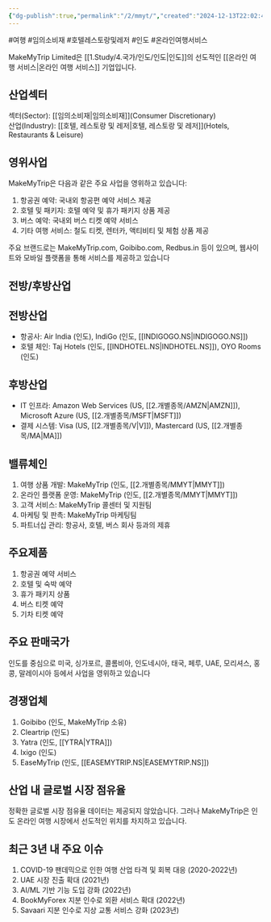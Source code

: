 ```yaml
---
{"dg-publish":true,"permalink":"/2/mmyt/","created":"2024-12-13T22:02:44.409+09:00","updated":"2025-07-29T21:37:04.920+09:00"}
---
```


#여행 #임의소비재 #호텔레스토랑및레저 #인도 #온라인여행서비스

MakeMyTrip Limited은 [[1.Study/4.국가/인도/인도\|인도]]의 선도적인 [[온라인 여행 서비스\|온라인 여행 서비스]] 기업입니다.

## 산업섹터

섹터(Sector): [[임의소비재\|임의소비재]](Consumer Discretionary)  
산업(Industry): [[호텔, 레스토랑 및 레저\|호텔, 레스토랑 및 레저]](Hotels, Restaurants & Leisure)

## 영위사업

MakeMyTrip은 다음과 같은 주요 사업을 영위하고 있습니다:

1. 항공권 예약: 국내외 항공편 예약 서비스 제공
2. 호텔 및 패키지: 호텔 예약 및 휴가 패키지 상품 제공
3. 버스 예약: 국내외 버스 티켓 예약 서비스
4. 기타 여행 서비스: 철도 티켓, 렌터카, 액티비티 및 체험 상품 제공

주요 브랜드로는 MakeMyTrip.com, Goibibo.com, Redbus.in 등이 있으며, 웹사이트와 모바일 플랫폼을 통해 서비스를 제공하고 있습니다

## 전방/후방산업

## 전방산업

- 항공사: Air India (인도), IndiGo (인도, [[INDIGOGO.NS\|INDIGOGO.NS]])
- 호텔 체인: Taj Hotels (인도, [[INDHOTEL.NS\|INDHOTEL.NS]]), OYO Rooms (인도)

## 후방산업

- IT 인프라: Amazon Web Services (US, [[2.개별종목/AMZN\|AMZN]]), Microsoft Azure (US, [[2.개별종목/MSFT\|MSFT]])
- 결제 시스템: Visa (US, [[2.개별종목/V\|V]]), Mastercard (US, [[2.개별종목/MA\|MA]])

## 밸류체인

1. 여행 상품 개발: MakeMyTrip (인도, [[2.개별종목/MMYT\|MMYT]])
2. 온라인 플랫폼 운영: MakeMyTrip (인도, [[2.개별종목/MMYT\|MMYT]])
3. 고객 서비스: MakeMyTrip 콜센터 및 지원팀
4. 마케팅 및 판촉: MakeMyTrip 마케팅팀
5. 파트너십 관리: 항공사, 호텔, 버스 회사 등과의 제휴

## 주요제품

1. 항공권 예약 서비스
2. 호텔 및 숙박 예약
3. 휴가 패키지 상품
4. 버스 티켓 예약
5. 기차 티켓 예약

## 주요 판매국가

인도를 중심으로 미국, 싱가포르, 콜롬비아, 인도네시아, 태국, 페루, UAE, 모리셔스, 홍콩, 말레이시아 등에서 사업을 영위하고 있습니다

## 경쟁업체

1. Goibibo (인도, MakeMyTrip 소유)
2. Cleartrip (인도)
3. Yatra (인도, [[YTRA\|YTRA]])
4. Ixigo (인도)
5. EaseMyTrip (인도, [[EASEMYTRIP.NS\|EASEMYTRIP.NS]])

## 산업 내 글로벌 시장 점유율

정확한 글로벌 시장 점유율 데이터는 제공되지 않았습니다. 그러나 MakeMyTrip은 인도 온라인 여행 시장에서 선도적인 위치를 차지하고 있습니다.

## 최근 3년 내 주요 이슈

1. COVID-19 팬데믹으로 인한 여행 산업 타격 및 회복 대응 (2020-2022년)
2. UAE 시장 진출 확대 (2021년)
3. AI/ML 기반 기능 도입 강화 (2022년)
4. BookMyForex 지분 인수로 외환 서비스 확대 (2022년)
5. Savaari 지분 인수로 지상 교통 서비스 강화 (2023년)